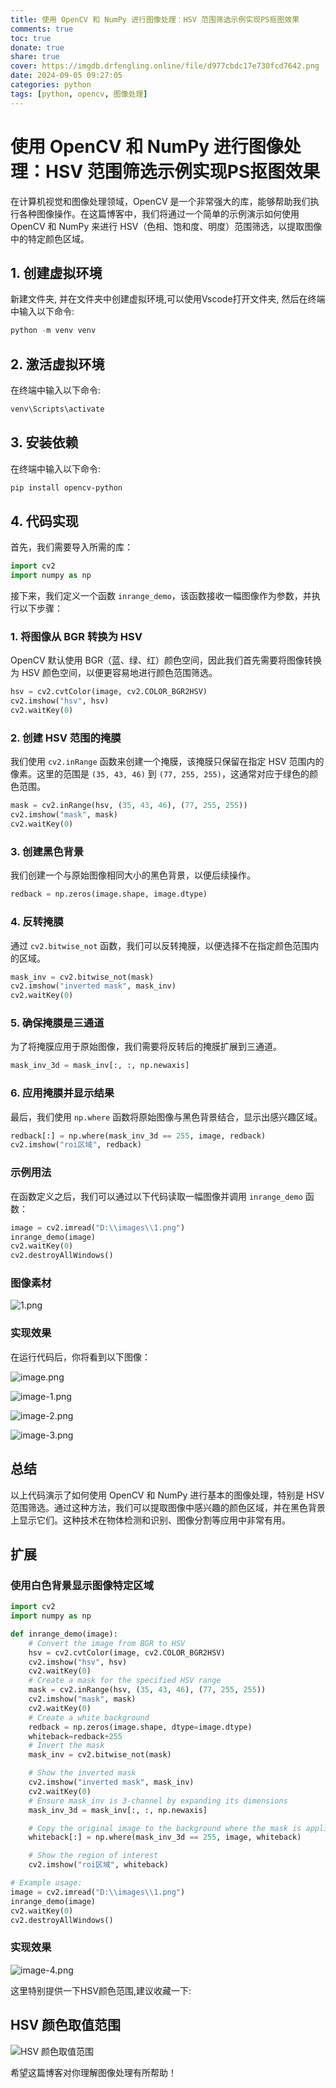 ```yaml
---
title: 使用 OpenCV 和 NumPy 进行图像处理：HSV 范围筛选示例实现PS抠图效果
comments: true
toc: true
donate: true
share: true
cover: https://imgdb.drfengling.online/file/d977cbdc17e730fcd7642.png
date: 2024-09-05 09:27:05
categories: python
tags: [python, opencv, 图像处理]
---
```


# 使用 OpenCV 和 NumPy 进行图像处理：HSV 范围筛选示例实现PS抠图效果

在计算机视觉和图像处理领域，OpenCV 是一个非常强大的库，能够帮助我们执行各种图像操作。在这篇博客中，我们将通过一个简单的示例演示如何使用 OpenCV 和 NumPy 来进行 HSV（色相、饱和度、明度）范围筛选，以提取图像中的特定颜色区域。

## 1. 创建虚拟环境

新建文件夹, 并在文件夹中创建虚拟环境,可以使用Vscode打开文件夹, 然后在终端中输入以下命令:

```powershell
python -m venv venv
```

<!--more-->

## 2. 激活虚拟环境

在终端中输入以下命令:

```powershell
venv\Scripts\activate
```

## 3. 安装依赖

在终端中输入以下命令:

```powershell
pip install opencv-python
```

## 4. 代码实现

首先，我们需要导入所需的库：

```python
import cv2
import numpy as np
```

接下来，我们定义一个函数 `inrange_demo`，该函数接收一幅图像作为参数，并执行以下步骤：

### 1. 将图像从 BGR 转换为 HSV

OpenCV 默认使用 BGR（蓝、绿、红）颜色空间，因此我们首先需要将图像转换为 HSV 颜色空间，以便更容易地进行颜色范围筛选。

```python
hsv = cv2.cvtColor(image, cv2.COLOR_BGR2HSV)
cv2.imshow("hsv", hsv)
cv2.waitKey(0)
```

### 2. 创建 HSV 范围的掩膜

我们使用 `cv2.inRange` 函数来创建一个掩膜，该掩膜只保留在指定 HSV 范围内的像素。这里的范围是 `(35, 43, 46)` 到 `(77, 255, 255)`，这通常对应于绿色的颜色范围。

```python
mask = cv2.inRange(hsv, (35, 43, 46), (77, 255, 255))
cv2.imshow("mask", mask)
cv2.waitKey(0)
```

### 3. 创建黑色背景

我们创建一个与原始图像相同大小的黑色背景，以便后续操作。

```python
redback = np.zeros(image.shape, image.dtype)
```

### 4. 反转掩膜

通过 `cv2.bitwise_not` 函数，我们可以反转掩膜，以便选择不在指定颜色范围内的区域。

```python
mask_inv = cv2.bitwise_not(mask)
cv2.imshow("inverted mask", mask_inv)
cv2.waitKey(0)
```

### 5. 确保掩膜是三通道

为了将掩膜应用于原始图像，我们需要将反转后的掩膜扩展到三通道。

```python
mask_inv_3d = mask_inv[:, :, np.newaxis]
```

### 6. 应用掩膜并显示结果

最后，我们使用 `np.where` 函数将原始图像与黑色背景结合，显示出感兴趣区域。

```python
redback[:] = np.where(mask_inv_3d == 255, image, redback)
cv2.imshow("roi区域", redback)
```

### 示例用法

在函数定义之后，我们可以通过以下代码读取一幅图像并调用 `inrange_demo` 函数：

```python
image = cv2.imread("D:\\images\\1.png")
inrange_demo(image)
cv2.waitKey(0)
cv2.destroyAllWindows()
```

### 图像素材

![1.png](https://imgdb.drfengling.online/file/d977cbdc17e730fcd7642.png)

### 实现效果

在运行代码后，你将看到以下图像：

![image.png](https://imgdb.drfengling.online/file/304b7cd752e5912e4bdfb.png)

![image-1.png](https://imgdb.drfengling.online/file/ff0fd0b938eba444a8e83.png)

![image-2.png](https://imgdb.drfengling.online/file/bbebef46613c957d10bf8.png)

![image-3.png](https://imgdb.drfengling.online/file/1c37a7fc8735d74ab72e0.png)

## 总结

以上代码演示了如何使用 OpenCV 和 NumPy 进行基本的图像处理，特别是 HSV 范围筛选。通过这种方法，我们可以提取图像中感兴趣的颜色区域，并在黑色背景上显示它们。这种技术在物体检测和识别、图像分割等应用中非常有用。

## 扩展

### 使用白色背景显示图像特定区域

```python
import cv2
import numpy as np

def inrange_demo(image):
    # Convert the image from BGR to HSV
    hsv = cv2.cvtColor(image, cv2.COLOR_BGR2HSV)
    cv2.imshow("hsv", hsv)
    cv2.waitKey(0)
    # Create a mask for the specified HSV range
    mask = cv2.inRange(hsv, (35, 43, 46), (77, 255, 255))
    cv2.imshow("mask", mask)
    cv2.waitKey(0)
    # Create a white background
    redback = np.zeros(image.shape, dtype=image.dtype)
    whiteback=redback+255
    # Invert the mask
    mask_inv = cv2.bitwise_not(mask)

    # Show the inverted mask
    cv2.imshow("inverted mask", mask_inv)
    cv2.waitKey(0)
    # Ensure mask_inv is 3-channel by expanding its dimensions
    mask_inv_3d = mask_inv[:, :, np.newaxis]

    # Copy the original image to the background where the mask is applied
    whiteback[:] = np.where(mask_inv_3d == 255, image, whiteback)

    # Show the region of interest
    cv2.imshow("roi区域", whiteback)

# Example usage:
image = cv2.imread("D:\\images\\1.png")
inrange_demo(image)
cv2.waitKey(0)
cv2.destroyAllWindows()

```

### 实现效果

![image-4.png](https://imgdb.drfengling.online/file/0b3b82848bd3b211e5173.png)

这里特别提供一下HSV颜色范围,建议收藏一下:

## HSV 颜色取值范围

![HSV 颜色取值范围](https://imgdb.drfengling.online/file/75477e40a87b2423e309c.png)

希望这篇博客对你理解图像处理有所帮助！